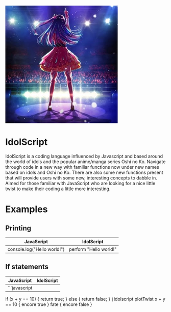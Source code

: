 ![Alt text](doc/logo.png)

# IdolScript

IdolScript is a coding language influenced by Javascript and based around the world of idols and the popular anime/manga series Oshi no Ko. Navigate through code in a new way with familiar functions now under new names based on idols and Oshi no Ko. There are also some new functions present that will provide users with some new, interesting concepts to dabble in. Aimed for those familiar with JavaScript who are looking for a nice little twist to make their coding a little more interesting.

# Examples

## Printing ##

| JavaScript                          | IdolScript                 |
|-------------------------------------|-----------------------------|
| console.log("Hello world!")        | perform "Hello world!"      |

## If statements ##


| JavaScript | IdolScript |
|------------|------------|
| ```javascript
if (x + y == 10) {
  return true;
} else {
  return false;
}
``` | ```idolscript
plotTwist x + y == 10 {
  encore true
} fate {
  encore false
}
``` |





